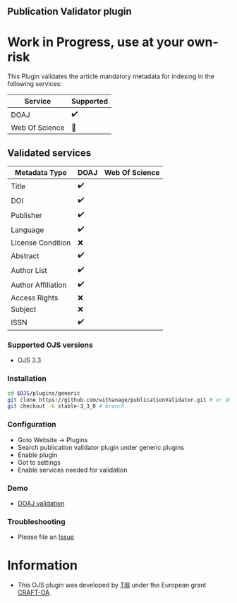 ## Publication Validator plugin



# Work in Progress, use at your own-risk


This Plugin validates the article  mandatory metadata   for indexing in the following services:

| Service        | Supported             |
|----------------|-----------------------|
| DOAJ           | :heavy_check_mark:    |
| Web Of Science | :construction_worker: |


## Validated services
| Metadata Type      | DOAJ               | Web Of Science |
|--------------------|--------------------|-|
| Title              | :heavy_check_mark: | |
| DOI                | :heavy_check_mark: | |
| Publisher          | :heavy_check_mark: | |
| Language           | :heavy_check_mark: | |
| License Condition  | :x:                | |
| Abstract           | :heavy_check_mark: ||
| Author List        | :heavy_check_mark: | |
| Author Affiliation | :heavy_check_mark: | |
| Access Rights      | :x:                ||
| Subject            | :x:                | |
| ISSN               | :heavy_check_mark: | |

### Supported OJS versions
- OJS 3.3

### Installation
```bash
cd $OJS/plugins/generic
git clone https://github.com/withanage/publicationValidator.git # or download
git checkout -b stable-3_3_0 # branch
```
### Configuration
- Goto Website -> Plugins
- Search publication validator plugin under generic plugins
- Enable plugin
- Got to settings
- Enable services needed for validation

### Demo
- [DOAJ validation](https://github.com/ipula/publicationValidator/assets/21024487/bbe1a719-161e-4609-a220-f0c69cc40807)

### Troubleshooting
- Please file an [Issue](https://github.com/withanage/publicationValidator/issues)


# Information
- This OJS plugin was developed by [TIB](https://tib.eu) under the European grant [CRAFT-OA](https://www.craft-oa.eu/).

